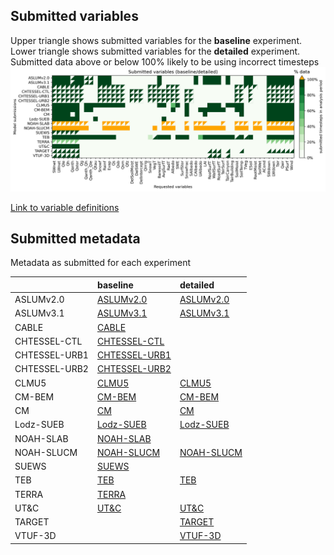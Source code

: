 Submitted variables
-------------------
Upper triangle shows submitted variables for the **baseline** experiment.
Lower triangle shows submitted variables for the **detailed** experiment.
Submitted data above or below 100% likely to be using incorrect timesteps
[![Variables](submitted_variables.png)](submitted_variables.png)

[Link to variable definitions](variable_definitions.md)

Submitted metadata
--------
Metadata as submitted for each experiment

|               | baseline                                                    | detailed                                              |
|:--------------|:------------------------------------------------------------|:------------------------------------------------------|
| ASLUMv2.0     | [ASLUMv2.0](ASLUMv2.0_AU-Preston_baseline_attrs.md)         | [ASLUMv2.0](ASLUMv2.0_AU-Preston_detailed_attrs.md)   |
| ASLUMv3.1     | [ASLUMv3.1](ASLUMv3.1_AU-Preston_baseline_attrs.md)         | [ASLUMv3.1](ASLUMv3.1_AU-Preston_detailed_attrs.md)   |
| CABLE         | [CABLE](CABLE_AU-Preston_baseline_attrs.md)                 |                                                       |
| CHTESSEL-CTL  | [CHTESSEL-CTL](CHTESSEL-CTL_AU-Preston_baseline_attrs.md)   |                                                       |
| CHTESSEL-URB1 | [CHTESSEL-URB1](CHTESSEL-URB1_AU-Preston_baseline_attrs.md) |                                                       |
| CHTESSEL-URB2 | [CHTESSEL-URB2](CHTESSEL-URB2_AU-Preston_baseline_attrs.md) |                                                       |
| CLMU5         | [CLMU5](CLMU5_AU-Preston_baseline_attrs.md)                 | [CLMU5](CLMU5_AU-Preston_detailed_attrs.md)           |
| CM-BEM        | [CM-BEM](CM-BEM_AU-Preston_baseline_attrs.md)               | [CM-BEM](CM-BEM_AU-Preston_detailed_attrs.md)         |
| CM            | [CM](CM_AU-Preston_baseline_attrs.md)                       | [CM](CM_AU-Preston_detailed_attrs.md)                 |
| Lodz-SUEB     | [Lodz-SUEB](Lodz-SUEB_AU-Preston_baseline_attrs.md)         | [Lodz-SUEB](Lodz-SUEB_AU-Preston_detailed_attrs.md)   |
| NOAH-SLAB     | [NOAH-SLAB](NOAH-SLAB_AU-Preston_baseline_attrs.md)         |                                                       |
| NOAH-SLUCM    | [NOAH-SLUCM](NOAH-SLUCM_AU-Preston_baseline_attrs.md)       | [NOAH-SLUCM](NOAH-SLUCM_AU-Preston_detailed_attrs.md) |
| SUEWS         | [SUEWS](SUEWS_AU-Preston_baseline_attrs.md)                 |                                                       |
| TEB           | [TEB](TEB_AU-Preston_baseline_attrs.md)                     | [TEB](TEB_AU-Preston_detailed_attrs.md)               |
| TERRA         | [TERRA](TERRA_AU-Preston_baseline_attrs.md)                 |                                                       |
| UT&C          | [UT&C](UT&C_AU-Preston_baseline_attrs.md)                   | [UT&C](UT&C_AU-Preston_detailed_attrs.md)             |
| TARGET        |                                                             | [TARGET](TARGET_AU-Preston_detailed_attrs.md)         |
| VTUF-3D       |                                                             | [VTUF-3D](VTUF-3D_AU-Preston_detailed_attrs.md)       |
